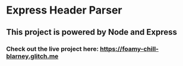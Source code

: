   # Express Header Parser
  
  ## This project is powered by Node and Express
  
  ### Check out the live project here: https://foamy-chill-blarney.glitch.me
  
  
